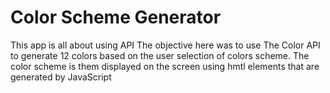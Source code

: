 # Color Scheme Generator
This app is all about using API
The objective here was to use The Color API to generate 12 colors based 
on the user selection of colors scheme.
The color scheme is them displayed on the screen using hmtl elements that are
generated by JavaScript